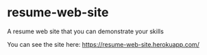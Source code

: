 # resume-web-site

A resume web site that you can demonstrate your skills

You can see the site here: https://resume-web-site.herokuapp.com/
